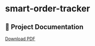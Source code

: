 # smart-order-tracker
## 📄 Project Documentation
[Download PDF](https://github.com/shrutichaudhary5/smart-order-tracker/blob/main/01_Market_Analysis.pdf)
